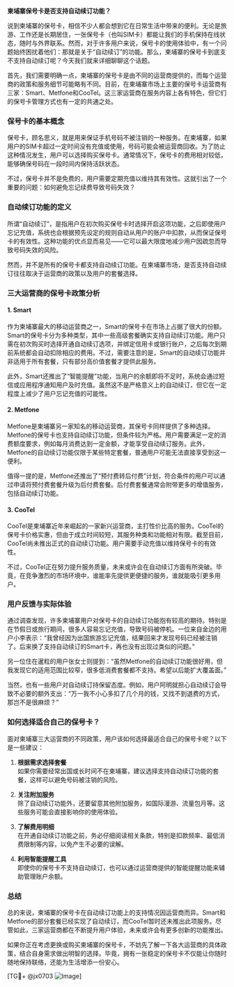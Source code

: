 **柬埔寨保号卡是否支持自动续订功能？**

说到柬埔寨的保号卡，相信不少人都会想到它在日常生活中带来的便利。无论是旅游、工作还是长期居住，一张保号卡（也叫SIM卡）都能让我们的手机保持在线状态，随时与外界联系。然而，对于许多用户来说，保号卡的使用体验中，有一个问题始终困扰着他们：那就是关于“自动续订”的功能。那么，柬埔寨的保号卡到底支不支持自动续订呢？今天我们就来详细聊聊这个话题。

首先，我们需要明确一点，柬埔寨的保号卡是由不同的运营商提供的，而每个运营商的政策和服务细节可能略有不同。目前，在柬埔寨市场上主要的保号卡运营商有三家：Smart、Metfone和CooTel。这三家运营商在服务内容上各有特色，但它们的保号卡管理方式也有一定的共通之处。

### **保号卡的基本概念**

保号卡，顾名思义，就是用来保证手机号码不被注销的一种服务。在柬埔寨，如果用户的SIM卡超过一定时间没有充值或使用，号码可能会被运营商回收。为了防止这种情况发生，用户可以选择购买保号卡。通常情况下，保号卡的费用相对较低，能够确保号码在一段时间内保持活跃状态。

不过，保号卡并不是免费的，用户需要定期充值以维持其有效性。这就引出了一个重要的问题：如何避免忘记续费导致号码失效？

### **自动续订功能的定义**

所谓“自动续订”，是指用户在初次购买保号卡时选择开启这项功能，之后即使用户忘记充值，系统也会根据预先设定的规则自动从用户的账户中扣款，从而保证保号卡的有效性。这种功能的优点显而易见——它可以最大限度地减少用户因疏忽而导致号码失效的风险。

然而，并不是所有的保号卡都支持自动续订功能。在柬埔寨市场，是否支持自动续订往往取决于运营商的政策以及用户的套餐选择。

### **三大运营商的保号卡政策分析**

#### **1. Smart**
作为柬埔寨最大的移动运营商之一，Smart的保号卡在市场上占据了很大的份额。Smart的保号卡分为多种类型，其中一些高级套餐确实支持自动续订功能。用户只需在初次购买时选择开通自动续订选项，并绑定信用卡或银行账户，之后每次到期前系统都会自动扣除相应的费用。不过，需要注意的是，Smart的自动续订功能并非适用于所有套餐，只有部分高价值套餐才提供此服务。

此外，Smart还推出了“智能提醒”功能，当用户的余额即将不足时，系统会通过短信或应用程序通知用户及时充值。虽然这不是严格意义上的自动续订，但它在一定程度上减少了用户忘记充值的可能性。

#### **2. Metfone**
Metfone是柬埔寨另一家知名的移动运营商，其保号卡同样提供了多种选择。Metfone的保号卡也支持自动续订功能，但条件较为严格。用户需要满足一定的消费额度要求，例如每月消费达到一定金额，才能享受自动续订服务。此外，Metfone的自动续订功能仅限于某些特定套餐，普通用户可能无法直接享受到这一便利。

值得一提的是，Metfone还推出了“预付费转后付费”计划，符合条件的用户可以通过申请将预付费套餐升级为后付费套餐。后付费套餐通常会附带更多的增值服务，包括自动续订功能。

#### **3. CooTel**
CooTel是柬埔寨近年来崛起的一家新兴运营商，主打性价比高的服务。CooTel的保号卡价格实惠，但由于成立时间较短，其服务种类和功能相对有限。截至目前，CooTel尚未推出正式的自动续订功能。用户需要手动充值以维持保号卡的有效性。

不过，CooTel正在努力提升服务质量，未来或许会在自动续订方面有所突破。毕竟，在竞争激烈的市场环境中，谁能率先提供更便捷的服务，谁就能吸引更多用户。

### **用户反馈与实际体验**

通过调查发现，许多柬埔寨用户对保号卡的自动续订功能抱有较高的期待。特别是在节假日或旅行期间，很多人容易忘记充值，导致号码被停机。一位来自金边的用户小李表示：“我曾经因为出国旅游忘记充值，结果回来才发现号码已经被注销了。后来换了支持自动续订的Smart卡，再也没有出现过类似的问题。”

另一位住在暹粒的用户张女士则提到：“虽然Metfone的自动续订功能很好用，但我发现它的适用范围比较窄，很多低消费套餐都不支持。希望以后能扩大覆盖面。”

当然，也有一些用户对自动续订持保留态度。例如，用户阿明就担心自动续订会导致不必要的额外支出：“万一我不小心多扣了几个月的钱，又找不到退费的方式，那岂不是很麻烦？”

### **如何选择适合自己的保号卡？**

面对柬埔寨三大运营商的不同政策，用户该如何选择最适合自己的保号卡呢？以下是一些建议：

1. **根据需求选择套餐**  
   如果你需要经常出国或长时间不在柬埔寨，建议选择支持自动续订功能的套餐，这样可以避免号码被注销的风险。

2. **关注附加服务**  
   除了自动续订功能外，还要留意其他附加服务，如国际漫游、流量包月等。这些服务可能会直接影响你的使用体验。

3. **了解费用明细**  
   在开通自动续订功能之前，务必仔细阅读相关条款，特别是扣款频率、最低消费限制等内容，以免产生不必要的误解。

4. **利用智能提醒工具**  
   即使你的保号卡不支持自动续订，也可以通过运营商提供的智能提醒功能来辅助管理账户余额。

### **总结**

总的来说，柬埔寨的保号卡在自动续订功能上的支持情况因运营商而异。Smart和Metfone的部分套餐已经实现了自动续订，而CooTel暂时还未推出此项服务。尽管如此，三家运营商都在不断提升用户体验，未来或许会有更多创新的功能推出。

如果你正在考虑更换或购买柬埔寨的保号卡，不妨先了解一下各大运营商的具体政策，结合自身需求做出明智的选择。毕竟，拥有一张稳定的保号卡不仅能让你随时随地保持联络，还能为生活增添一份安心。

[TG💪+ @jx0703 ![Image](https://github.com/user-attachments/assets/dbca1d08-cadb-493c-b0ec-ad6f7a83f270)]